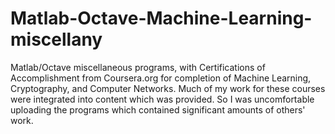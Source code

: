 # Matlab-Octave-Machine-Learning-miscellany
Matlab/Octave miscellaneous programs, with Certifications of Accomplishment from Coursera.org
for completion of Machine Learning, Cryptography, and Computer Networks. Much of my work 
for these courses were integrated into content which was provided. So I was uncomfortable
uploading the programs which contained significant amounts of others' work.

